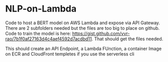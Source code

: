 # NLP-on-Lambda

Code to host a BERT model on AWS Lambda and expose via API Gateway. There are 2 subfolders needed but the files are too big to place on github. Code to train the model is here: https://gist.github.com/vvr-rao/7b1f0af27163d4c4aef4592d7acdbd11. That should get the files needed.

This should create an API Endpoint, a Lambda FUnction, a container Image on ECR and CloudFront templetes if you use the serverless cli 

